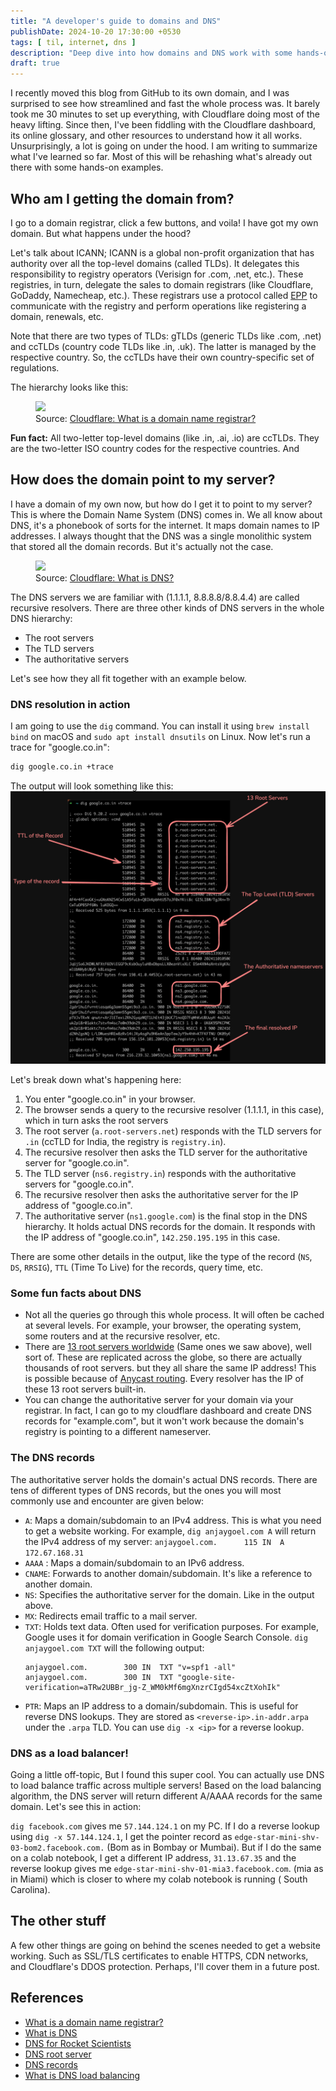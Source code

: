 ```yaml
---
title: "A developer's guide to domains and DNS"
publishDate: 2024-10-20 17:30:00 +0530
tags: [ til, internet, dns ]
description: "Deep dive into how domains and DNS work with some hands-on examples using dig"
draft: true
---
```


I recently moved this blog from GitHub to its own domain, and I was surprised to see how streamlined and fast the whole
process was. It barely took me 30 minutes to set up everything, with Cloudflare doing most of the heavy lifting. Since
then, I've been fiddling with the Cloudflare dashboard, its online glossary, and other resources to understand how it
all works. Unsurprisingly, a lot is going on under the hood. I am writing to summarize what I've learned
so far. Most of this will be rehashing what's already out there with some hands-on examples.

## Who am I getting the domain from?

I go to a domain registrar, click a few buttons, and voila! I have got my own domain. But what happens under the hood?

Let's talk about ICANN; ICANN is a global non-profit organization that has authority over all the top-level
domains (called TLDs). It delegates this responsibility to registry operators (Verisign for .com, .net, etc.).
These registries, in turn, delegate the sales to domain registrars (like Cloudflare, GoDaddy, Namecheap, etc.). These
registrars use a protocol called [EPP](https://en.wikipedia.org/wiki/Extensible_Provisioning_Protocol) to communicate
with the registry and perform operations like registering a domain, renewals, etc.

Note that there are two types of TLDs:
gTLDs (generic TLDs like .com, .net) and ccTLDs (country code TLDs like .in, .uk). The latter is managed by the
respective country. So, the ccTLDs have their own country-specific set of regulations.

The hierarchy looks like this:
<figure>
<img src="https://www.cloudflare.com/img/learning/dns/glossary/what-is-a-domain-name-registrar/registrar-flow.png">
<figcaption>Source: <a href="https://www.cloudflare.com/en-gb/learning/dns/glossary/what-is-a-domain-name-registrar/">Cloudflare: What is a domain name registrar?
</a> </figcaption>
</figure>


**Fun fact:** All two-letter top-level domains (like .in, .ai, .io) are ccTLDs. They are the two-letter ISO
country codes for the respective countries. And

## How does the domain point to my server?

I have a domain of my own now, but how do I get it to point to my server? This is where the Domain Name System (DNS)
comes in. We all know about DNS, it's a phonebook of sorts for the internet. It maps domain names to IP addresses. I
always thought that the DNS was a single monolithic system that stored all the domain records. But it's actually not the
case.

<figure>
<img src="https://cf-assets.www.cloudflare.com/slt3lc6tev37/1NzaAqpEFGjqTZPAS02oNv/bf7b3f305d9c35bde5c5b93a519ba6d5/what_is_a_dns_server_dns_lookup.png">
<figcaption>Source: <a href="https://www.cloudflare.com/en-gb/learning/dns/what-is-dns/">Cloudflare: What is DNS?</a>
</figcaption>
</figure>

The DNS servers we are familiar with (1.1.1.1, 8.8.8.8/8.8.4.4) are called recursive resolvers. There are three
other kinds of DNS servers in the whole DNS hierarchy:

* The root servers
* The TLD servers
* The authoritative servers

Let's see how they all fit together with an example below.

### DNS resolution in action

I am going to use the `dig` command. You can install it using `brew install bind` on macOS and
`sudo apt install dnsutils` on Linux. Now let's run a trace for "google.co.in":

```bash
dig google.co.in +trace
```

The output will look something like this:
![dig trace output](../../assets/images/wip/dig-trace-output.png)

Let's break down what's happening here:

1. You enter "google.co.in" in your browser.
2. The browser sends a query to the recursive resolver (1.1.1.1, in this case), which in turn asks the root servers
3. The root server (`a.root-servers.net`) responds with the TLD servers for `.in` (ccTLD for India, the registry is
   `registry.in`).
4. The recursive resolver then asks the TLD server for the authoritative server for "google.co.in".
5. The TLD server (`ns6.registry.in`) responds with the authoritative servers for "google.co.in".
6. The recursive resolver then asks the authoritative server for the IP address of "google.co.in".
7. The authoritative server (`ns1.google.com`) is the final stop in the DNS hierarchy. It holds actual DNS records for
   the domain. It responds
   with the IP address of "google.co.in", `142.250.195.195` in this case.

There are some other details in the output, like the type of the record (`NS`, `DS`, `RRSIG`), `TTL` (Time To Live)
for the records, query time, etc.

### Some fun facts about DNS

* Not all the queries go through this whole process. It will often be cached at several levels. For example, your
  browser, the operating system, some routers and at the recursive resolver, etc.
* There are [13 root servers worldwide](https://www.iana.org/domains/root/servers) (Same ones we saw above), well sort
  of. These are replicated across the globe, so there are actually thousands of root servers. but they all share the
  same IP address! This is possible because
  of [Anycast routing](https://www.cloudflare.com/en-gb/learning/dns/what-is-anycast-dns/). Every resolver has the IP of
  these 13 root servers built-in.
* You can change the authoritative server for your domain via your registrar. In fact, I can go to my cloudflare
  dashboard and create DNS records for "example.com", but it won't work because the domain's registry is pointing to a
  different nameserver.

### The DNS records

The authoritative server holds the domain's actual DNS records. There are tens of different types of DNS records,
but the ones you will most commonly use and encounter are given below:

* `A`: Maps a domain/subdomain to an IPv4 address. This is what you need to get a website working. For example,
  `dig anjaygoel.com A` will return the IPv4 address of my server: `anjaygoel.com.		115	IN	A	172.67.168.31`
* `AAAA` : Maps a domain/subdomain to an IPv6 address.
* `CNAME`: Forwards to another domain/subdomain. It's like a reference to another domain.
* `NS`: Specifies the authoritative server for the domain. Like in the output above.
* `MX`: Redirects email traffic to a mail server.
* `TXT`: Holds text data. Often used for verification purposes. For example, Google uses it for domain verification in
  Google Search Console. `dig anjaygoel.com TXT` will the following output:
  ```
  anjaygoel.com.		300	IN	TXT	"v=spf1 -all"
  anjaygoel.com.		300	IN	TXT	"google-site-verification=aTRw2UBBr_jg-Z_WM0kMf6mgXnzrCIgd54xcZtXohIk"
  ```
* `PTR`: Maps an IP address to a domain/subdomain. This is useful for reverse DNS lookups. They are stored as
  `<reverse-ip>.in-addr.arpa` under the `.arpa` TLD. You can use `dig -x <ip>` for a reverse lookup.

### DNS as a load balancer!

Going a little off-topic, But I found this super cool. You can actually use DNS to load balance traffic across multiple
servers! Based on the load balancing algorithm, the DNS server will return different A/AAAA records for the same domain.
Let's see this in action:

`dig facebook.com` gives me `57.144.124.1` on my PC. If I do a reverse lookup using `dig -x 57.144.124.1`, I get the
pointer record as `edge-star-mini-shv-03-bom2.facebook.com.` (Bom as in Bombay or Mumbai). But if I do the same on a
colab notebook, I get a different IP address, `31.13.67.35` and the reverse lookup gives me
`edge-star-mini-shv-01-mia3.facebook.com`. (mia as in Miami) which is closer to where my colab notebook is running (
South Carolina).

## The other stuff

A few other things are going on behind the scenes needed to get a website working. Such as SSL/TLS certificates to
enable HTTPS, CDN networks, and Cloudflare's DDOS protection.
Perhaps, I'll cover them in a future post.

## References

* [What is a domain name registrar?](https://www.cloudflare.com/en-gb/learning/dns/glossary/what-is-a-domain-name-registrar/)
* [What is DNS](https://www.cloudflare.com/en-gb/learning/dns/what-is-dns/)
* [DNS for Rocket Scientists](https://www.zytrax.com/books/dns/)
* [DNS root server](https://www.cloudflare.com/en-gb/learning/dns/glossary/dns-root-server/)
* [DNS records](https://www.cloudflare.com/en-gb/learning/dns/dns-records/)
* [What is DNS load balancing](https://www.cloudflare.com/en-gb/learning/performance/what-is-dns-load-balancing/)
